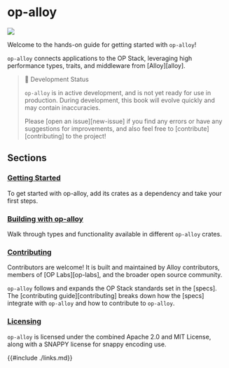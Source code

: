 # op-alloy

<a href="https://github.com/alloy-rs/op-alloy"><img src="https://img.shields.io/github/stars/alloy-rs/op-alloy"></a>

Welcome to the hands-on guide for getting started with `op-alloy`!

`op-alloy` connects applications to the OP Stack, leveraging high
performance types, traits, and middleware from [Alloy][alloy].

> 📖 Development Status
>
> `op-alloy` is in active development, and is not yet ready for use in production.
> During development, this book will evolve quickly and may contain inaccuracies.
>
> Please [open an issue][new-issue] if you find any errors or have any suggestions for
> improvements, and also feel free to [contribute][contributing] to the project!

## Sections

### [Getting Started](./starting/starting.md)

To get started with op-alloy, add its crates as a dependency and take your first steps.

### [Building with op-alloy](./building/README.md)

Walk through types and functionality available in different `op-alloy` crates.

### [Contributing](./CONTRIBUTING.md)

Contributors are welcome! It is built and maintained by Alloy contributors,
members of [OP Labs][op-labs], and the broader open source community.

`op-alloy` follows and expands the OP Stack standards set in the [specs].
The [contributing guide][contributing] breaks down how the [specs]
integrate with `op-alloy` and how to contribute to `op-alloy`.

### [Licensing](./LICENSE.md)

`op-alloy` is licensed under the combined Apache 2.0 and MIT License, along
with a SNAPPY license for snappy encoding use.


{{#include ./links.md}}
